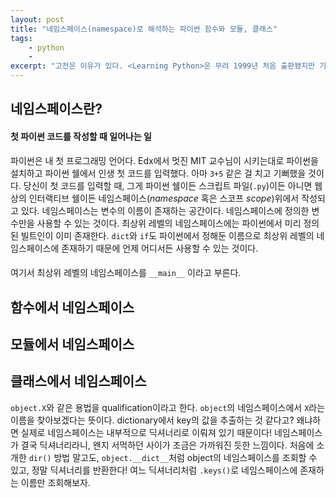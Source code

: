 ```yaml
---
layout: post
title: "네임스페이스(namespace)로 해석하는 파이썬 함수와 모듈, 클래스"
tags:
    - python
    - 
excerpt: "고전은 이유가 있다. <Learning Python>은 무려 1999년 처음 출판됐지만 기본적인 파이썬 패턴의 역할과 디자인 원리을 정리하는 데에 큰 도움이 됐다. python3와 용법이 다른 부분을 만날 때마다 몇 번 씩이나 때려칠까 했지만 붙잡고 읽게 하는 내용이었다. 그 중에서도 함수와 모듈, 클래스가 작동할 때 네임스페이스가 설정되는 원리가 인상 깊었다. 앞으로 파이썬이 통수를 친다고 느껴질 때 마다 네임스페이스의 대원칙을 상기하며 마음을 가다듬을 수 있을 것 같다."
---
```


## 네임스페이스란?
#### 첫 파이썬 코드를 작성할 때 일어나는 일
파이썬은 내 첫 프로그래밍 언어다. Edx에서 멋진 MIT 교수님이 시키는대로 파이썬을 설치하고 파이썬 쉘에서 인생 첫 코드를 입력했다. 아마 `3+5` 같은 걸 치고 기뻐했을 것이다. 당신이 첫 코드를 입력할 때, 그게 파이썬 쉘이든 스크립트 파일(`.py`)이든 아니면 웹 상의 인터랙티브 쉘이든 네임스페이스(_namespace_ 혹은 스코프 _scope_)위에서 작성되고 있다. 네임스페이스는 변수의 이름이 존재하는 공간이다. 네임스페이스에 정의한 변수만을 사용할 수 있는 것이다. 최상위 레벨의 네임스페이스에는 파이썬에서 미리 정의된 빌트인이 이미 존재한다. `dict`와 `if`도 파이썬에서 정해둔 이름으로 최상위 레벨의 네임스페이스에 존재하기 때문에 언제 어디서든 사용할 수 있는 것이다. 
#### 
여기서 최상위 레벨의 네임스페이스를 `__main__` 이라고 부른다.

## 함수에서 네임스페이스

## 모듈에서 네임스페이스

## 클래스에서 네임스페이스

`object.X`와 같은 용법을 qualification이라고 한다. `object`의 네임스페이스에서 `X`라는 이름을 찾아보겠다는 뜻이다. dictionary에서 key의 값을 추출하는 것 같다고? 왜냐하면 실제로 네임스페이스는 내부적으로 딕셔너리로 이뤄져 있기 때문이다! 네임스페이스가 결국 딕셔너리라니, 왠지 서먹하던 사이가 조금은 가까워진 듯한 느낌이다. 처음에 소개한 `dir()` 방법 말고도, `object.__dict__`처럼 object의 네임스페이스를 조회할 수 있고, 정말 딕셔너리를 반환한다! 여느 딕셔너리처럼 `.keys()`로 네임스페이스에 존재하는 이름만 조회해보자.